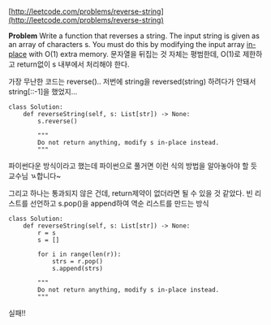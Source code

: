 # 

[http://leetcode.com/problems/reverse-string](http://leetcode.com/problems/reverse-string)

**Problem**
Write a function that reverses a string. The input string is given as an array of characters s.
You must do this by modifying the input array [in-place](https://en.wikipedia.org/wiki/In-place_algorithm) with O(1) extra memory.
문자열을 뒤집는 것 자체는 평범한데, O(1)로 제한하고 return없이 s 내부에서 처리해야 한다.

가장 무난한 코드는 reverse().. 저번에 string을 reversed(string) 하려다가 안돼서 string[::-1]을 했었지...

```
class Solution:
    def reverseString(self, s: List[str]) -> None:
        s.reverse()

        """
        Do not return anything, modify s in-place instead.
        """
```

파이썬다운 방식이라고 했는데 파이썬으로 풀거면 이런 식의 방법을 알아놓아야 할 듯
교수님 ㄳ합니다~

그리고 하나는 통과되지 않은 건데, return제약이 없더라면 될 수 있을 것 같았다.
빈 리스트를 선언하고 s.pop()을 append하여 역순 리스트를 만드는 방식

```
class Solution:
    def reverseString(self, s: List[str]) -> None:
        r = s
        s = []

        for i in range(len(r)):
            strs = r.pop()
            s.append(strs)

        """
        Do not return anything, modify s in-place instead.
        """
```

실패!!
